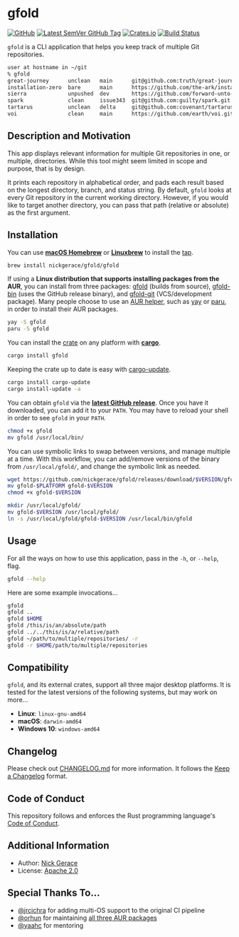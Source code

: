 # gfold

[![GitHub](https://img.shields.io/github/license/nickgerace/gfold?style=flat-square)](./LICENSE)
[![Latest SemVer GitHub Tag](https://img.shields.io/github/v/tag/nickgerace/gfold?label=version&style=flat-square)](https://github.com/nickgerace/gfold/releases/latest)
[![Crates.io](https://img.shields.io/crates/v/gfold?style=flat-square)](https://crates.io/crates/gfold)
[![Build Status](https://img.shields.io/github/workflow/status/nickgerace/gfold/merge/main?style=flat-square)](https://github.com/nickgerace/gfold/actions?query=workflow%3Amerge+branch%3Amain)

`gfold` is a CLI application that helps you keep track of multiple Git repositories.

```bash
user at hostname in ~/git
% gfold
great-journey      unclean   main      git@github.com:truth/great-journey.git
installation-zero  bare      main      https://github.com/the-ark/installation-zero.git
sierra             unpushed  dev       https://github.com/forward-unto-dawn/sierra.git
spark              clean     issue343  git@github.com:guilty/spark.git
tartarus           unclean   delta     git@github.com:covenant/tartarus.git
voi                clean     main      https://github.com/earth/voi.git
```

## Description and Motivation

This app displays relevant information for multiple Git repositories in one, or multiple, directories.
While this tool might seem limited in scope and purpose, that is by design.

It prints each repository in alphabetical order, and pads each result based on the longest directory, branch, and status string.
By default, `gfold` looks at every Git repository in the current working directory.
However, if you would like to target another directory, you can pass that path (relative or absolute) as the first argument.

## Installation

You can use **[macOS Homebrew](https://brew.sh)** or **[Linuxbrew](https://docs.brew.sh/Homebrew-on-Linux)** to install the [tap](https://github.com/nickgerace/homebrew-gfold).

```bash
brew install nickgerace/gfold/gfold
```

If using a **Linux distribution that supports installing packages from the AUR**, you can install from three packages: [gfold](https://aur.archlinux.org/packages/gfold/) (builds from source), [gfold-bin](https://aur.archlinux.org/packages/gfold-bin/) (uses the GitHub release binary), and [gfold-git](https://aur.archlinux.org/packages/gfold-git/) (VCS/development package).
Many people choose to use an [AUR helper](https://wiki.archlinux.org/index.php/AUR_helpers), such as [yay](https://github.com/Jguer/yay) or [paru](https://github.com/Morganamilo/paru), in order to install their AUR packages.

```bash
yay -S gfold
paru -S gfold
```

You can install the [crate](https://crates.io/crates/gfold) on any platform with **[cargo](https://crates.io)**.

```bash
cargo install gfold
```

Keeping the crate up to date is easy with [cargo-update](https://crates.io/crates/cargo-update).

```sh
cargo install cargo-update
cargo install-update -a
```

You can obtain `gfold` via the **[latest GitHub release](https://github.com/nickgerace/gfold/releases/latest)**.
Once you have it downloaded, you can add it to your `PATH`.
You may have to reload your shell in order to see `gfold` in your `PATH`.

```bash
chmod +x gfold
mv gfold /usr/local/bin/
```

You can use symbolic links to swap between versions, and manage multiple at a time.
With this workflow, you can add/remove versions of the binary from `/usr/local/gfold/`, and change the symbolic link as needed.

```bash
wget https://github.com/nickgerace/gfold/releases/download/$VERSION/gfold-$PLATFORM
mv gfold-$PLATFORM gfold-$VERSION
chmod +x gfold-$VERSION

mkdir /usr/local/gfold/
mv gfold-$VERSION /usr/local/gfold/
ln -s /usr/local/gfold/gfold-$VERSION /usr/local/bin/gfold
```

## Usage

For all the ways on how to use this application, pass in the `-h`, or `--help`, flag.

```bash
gfold --help
```

Here are some example invocations...

```bash
gfold
gfold ..
gfold $HOME
gfold /this/is/an/absolute/path
gfold ../../this/is/a/relative/path
gfold ~/path/to/multiple/repositories/ -r
gfold -r $HOME/path/to/multiple/repositories
```

## Compatibility

`gfold`, and its external crates, support all three major desktop platforms.
It is tested for the latest versions of the following systems, but may work on more...

- **Linux**: `linux-gnu-amd64`
- **macOS**: `darwin-amd64`
- **Windows 10**: `windows-amd64`

## Changelog

Please check out [CHANGELOG.md](./CHANGELOG.md) for more information.
It follows the [Keep a Changelog](https://keepachangelog.com/) format.

## Code of Conduct

This repository follows and enforces the Rust programming language's [Code of Conduct](https://www.rust-lang.org/policies/code-of-conduct).

## Additional Information

- Author: [Nick Gerace](https://nickgerace.dev)
- License: [Apache 2.0](./LICENSE)

## Special Thanks To...

- [@jrcichra](https://github.com/jrcichra) for adding multi-OS support to the original CI pipeline
- [@orhun](https://github.com/orhun) for maintaining [all three AUR packages](https://github.com/orhun/PKGBUILDs)
- [@yaahc](https://github.com/yaahc) for mentoring
